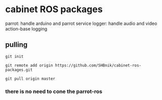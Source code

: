 # cabinet ROS packages
parrot: handle arduino and parrot service
logger: handle audio and video action-base logging
## pulling 
```
git init
``` 

```
git remote add origin https://github.com/SHBnik/cabinet-ros-packages.git
```

```
git pull origin master
```


### there is no need to cone the parrot-ros
